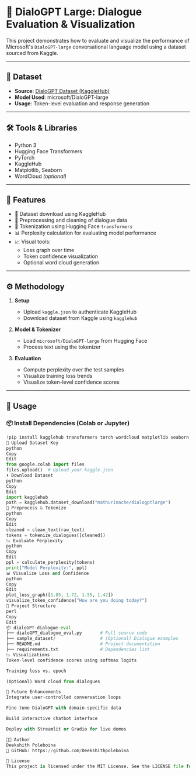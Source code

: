 # 💬 DialoGPT Large: Dialogue Evaluation & Visualization

This project demonstrates how to evaluate and visualize the performance of Microsoft's `DialoGPT-large` conversational language model using a dataset sourced from Kaggle.

---

## 📂 Dataset

- **Source**: [DialoGPT Dataset (KaggleHub)](https://www.kaggle.com/datasets/mathurinache/dialogptlarge)
- **Model Used**: microsoft/DialoGPT-large
- **Usage**: Token-level evaluation and response generation

---

## 🛠️ Tools & Libraries

- Python 3  
- Hugging Face Transformers  
- PyTorch  
- KaggleHub  
- Matplotlib, Seaborn  
- WordCloud *(optional)*

---

## 📌 Features

- 🔄 Dataset download using KaggleHub  
- 🧽 Preprocessing and cleaning of dialogue data  
- 🧠 Tokenization using Hugging Face `transformers`  
- 📊 Perplexity calculation for evaluating model performance  
- 📈 Visual tools:
  - Loss graph over time
  - Token confidence visualization
  - Optional word cloud generation

---

## ⚙️ Methodology

1. **Setup**
   - Upload `kaggle.json` to authenticate KaggleHub
   - Download dataset from Kaggle using `kagglehub`

2. **Model & Tokenizer**
   - Load `microsoft/DialoGPT-large` from Hugging Face
   - Process text using the tokenizer

3. **Evaluation**
   - Compute perplexity over the test samples
   - Visualize training loss trends
   - Visualize token-level confidence scores

---

## 🧪 Usage

### 📦 Install Dependencies (Colab or Jupyter)

```python
!pip install kagglehub transformers torch wordcloud matplotlib seaborn
📁 Upload Dataset Key
python
Copy
Edit
from google.colab import files
files.upload()  # Upload your kaggle.json
⬇️ Download Dataset
python
Copy
Edit
import kagglehub
path = kagglehub.dataset_download("mathurinache/dialogptlarge")
🧼 Preprocess & Tokenize
python
Copy
Edit
cleaned = clean_text(raw_text)
tokens = tokenize_dialogues([cleaned])
📉 Evaluate Perplexity
python
Copy
Edit
ppl = calculate_perplexity(tokens)
print("Model Perplexity:", ppl)
📊 Visualize Loss and Confidence
python
Copy
Edit
plot_loss_graph([1.85, 1.72, 1.55, 1.42])
visualize_token_confidence("How are you doing today?")
📁 Project Structure
perl
Copy
Edit
📦 dialoGPT-dialogue-eval
├── dialoGPT_dialogue_eval.py       # Full source code
├── sample_dataset/                 # (Optional) Dialogue examples
├── README.md                       # Project documentation
├── requirements.txt                # Dependencies list
📉 Visualizations
Token-level confidence scores using softmax logits

Training loss vs. epoch

(Optional) Word cloud from dialogues

🚀 Future Enhancements
Integrate user-controlled conversation loops

Fine-tune DialoGPT with domain-specific data

Build interactive chatbot interface

Deploy with Streamlit or Gradio for live demos

👨‍💻 Author
Deekshith Poleboina
📍 GitHub: https://github.com/Deekshithpoleboina

📄 License
This project is licensed under the MIT License. See the LICENSE file for details.
